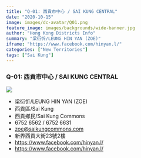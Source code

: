 ```yaml
---
title: "Q-01: 西貢市中心 / SAI KUNG CENTRAL"
date: "2020-10-15"
image: images/dc-avatar/Q01.png
feature_image: images/backgrounds/wide-banner.jpg
author: "Hong Kong Districts Info"
summary: "梁衍忻/LEUNG HIN YAN (ZOE)"
iframe: "https://www.facebook.com/hinyan.l/"
categories: ["New Territories"]
tags: ["Sai Kung"]
---
```


### Q-01: 西貢市中心 / SAI KUNG CENTRAL  
![](/images/dc-avatar/Q01.png)  

 - 梁衍忻/LEUNG HIN YAN (ZOE)  
 - 西貢區/Sai Kung  
 - 西貢鄉民/Sai Kung Commons  
 - 6752 6562 / 6752 6631  
 - zoe@saikungcommons.com  
 - 新界西貢大街23號2樓  
 - https://www.facebook.com/hinyan.l/  
 - https://www.facebook.com/hinyan.l/
